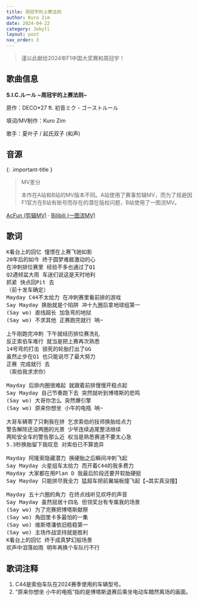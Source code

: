```yaml
---
title: 周冠宇的上赛法则
author: Kuro Zim
date: 2024-04-22
category: Jekyll
layout: post
nav_order: 3
---
```


> 谨以此献给2024年F1中国大奖赛和周冠宇！

## 歌曲信息

**S.I.C.ルール ~周冠宇的上赛法则~**

原作：DECO*27 ft. 初音ミク - ゴーストルール

填词/MV制作：Kuro Zim

歌手：夏叶子 / 起氏双子 (和声)

## 音源

{: .important-title }
> MV差分
>
> 本作在A站和B站的MV版本不同。A站使用了赛事剪辑MV，而为了规避因F1官方在B站有账号而存在的潜在版权问题，B站使用了一图流MV。

[AcFun (剪辑MV)](https://www.acfun.cn/v/ac44380377) · [Bilibili (一图流MV)](https://www.bilibili.com/video/BV1AZ421J7U1/)

## 歌词

<pre>
K看台上的回忆 憧憬在上赛飞驰如影
20年后的如今 终于圆梦难捱激动的心
在冲刺排位赛里 经验不多也通过了Q1
Q2遇倾盆大雨 车迷们说这是天时地利
抓紧 快点回Pit 去
（前十发车确定）
Mayday C44不太给力 在冲刺赛里看前排的游戏
Say Mayday 换胎就是个陷阱 冲十九圈后拿地球组第一
(Say wo) 直线超长 加急弯的地狱
(Say wo) 不求其他 正赛跑完就行 呐~

上午刚跑完冲刺 下午就经历排位赛洗礼
反正索伯车难行 就当是把上赛再次熟悉
14号弯的打击 锁死的轮胎打出了GG
虽然止步在Q1 也只能说尽了最大努力
正赛 完成就行 去
（索伯我求求你）

Mayday 后排内圈很难起 就跟着前排慢慢开稳点起
Say Mayday 自己节奏跑下去 突然就听到博塔斯的悲鸣
(Say wo) 大哥你怎么 突然爆引擎
(Say wo) 原来你想坐 小牛的电瓶 呐~

大哥车辆寄了只剩我在拼 乞求索伯的技师换胎给点力
警告解除还没两圈的光景 少爷连续追尾整活继续
两轮安全车的警告那么近 权当是熟悉赛道不要太心急
5.3秒换胎留下我叹息 对索伯已不算诡异

Mayday 阿隆索隐藏潜力 换硬胎之后瞬间冲刺飞起
Say Mayday 火星组车太给力 而开着C44的我多费力
Mayday 大家都在用Plan D 我最后阶段还要开软胎硬挺
Say Mayday 只能拼尽我全力 猛超车把前翼端板撞飞起【→其实真没撞】

Mayday 五十六圈的角力 在终点线听见欢呼的声音
Say Mayday 虽然屈居十四名 但领奖台有专属我的场景
(Say wo) 为了完赛把博塔斯献祭
(Say wo) 角田里卡多最怕的一集
(Say wo) 维斯塔潘依旧稳稳第一
(Say wo) 主场作战坚持就是胜利
K看台上的回忆 终于成真梦幻般场景
欢声中泪落如雨 明年再换个车队行不行</pre>

## 歌词注释

1. C44是索伯车队在2024赛季使用的车辆型号。
2. “原来你想坐 小牛的电瓶”指的是博塔斯退赛后乘坐电动车黯然离场的画面。